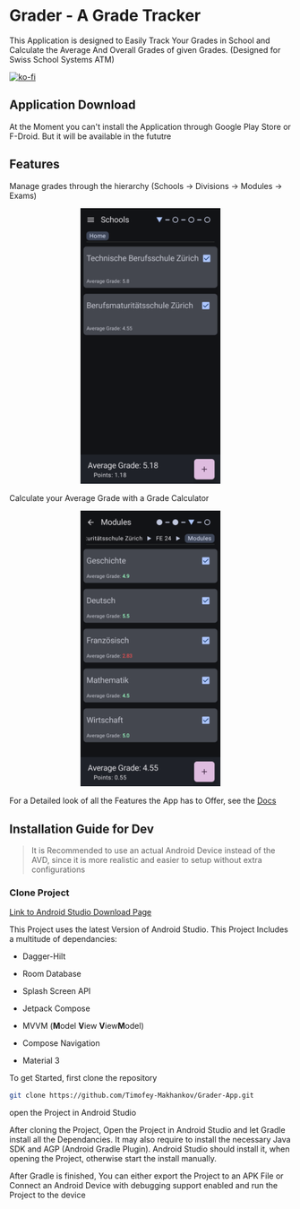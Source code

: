 # Grader - A Grade Tracker

This Application is designed to Easily Track Your Grades in School and Calculate the Average And Overall Grades of given Grades. (Designed for Swiss School Systems ATM)

[![ko-fi](https://ko-fi.com/img/githubbutton_sm.svg)](https://ko-fi.com/Y8Y5X6KL1)

## Application Download

At the Moment you can't install the Application through Google Play Store or F-Droid. But it will be available in the fututre

## Features

Manage grades through the hierarchy (Schools -> Divisions -> Modules -> Exams)

<p align="center">
    <img src="./doc/img/Screenshot_20240508_221724_Grader.png" alt="Home Screen" width="250">
</p>

Calculate your Average Grade with a Grade Calculator

<p align="center">
    <img src="./doc/img/Screenshot_20240508_224000_Grader.png"  alt="Calculator Screen" width="250">
</p>

For a Detailed look of all the Features the App has to Offer, see the [Docs](https://grader.timofey-makhankov.ch/)

## Installation Guide for Dev

> It is Recommended to use an actual Android Device instead of the AVD, since it
> is more realistic and easier to setup without extra configurations

### Clone Project

[Link to Android Studio Download Page](https://developer.android.com/studio)

This Project uses the latest Version of Android Studio. This Project Includes a multitude of dependancies:

- Dagger-Hilt

- Room Database

- Splash Screen API

- Jetpack Compose

- MVVM (**M**odel **V**iew **V**iew**M**odel)

- Compose Navigation

- Material 3

To get Started, first clone the repository

```bash
git clone https://github.com/Timofey-Makhankov/Grader-App.git
```

open the Project in Android Studio

After cloning the Project, Open the Project in Android Studio and let Gradle install all the Dependancies. It may also require to install the necessary Java SDK and AGP (Android Gradle Plugin). Android Studio should install it, when opening the Project, otherwise start the install manually.

After Gradle is finished, You can either export the Project to an APK File or Connect an Android Device with debugging support enabled and run the Project to the device
